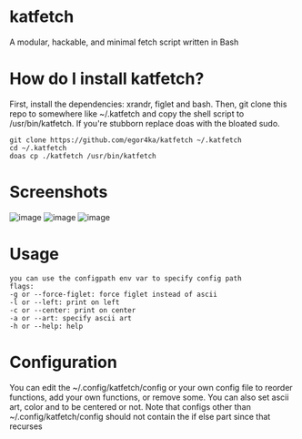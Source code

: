 # katfetch
A modular, hackable, and minimal fetch script written in Bash

# How do I install katfetch?
First, install the dependencies: xrandr, figlet and bash.
Then, git clone this repo to somewhere like ~/.katfetch and copy the shell script to /usr/bin/katfetch.
If you're stubborn replace doas with the bloated sudo.
```
git clone https://github.com/egor4ka/katfetch ~/.katfetch
cd ~/.katfetch
doas cp ./katfetch /usr/bin/katfetch
```

# Screenshots
![image](https://user-images.githubusercontent.com/50289495/154300990-7a76ab6d-d213-468c-98a5-00ce7a3e961f.png)
![image](https://user-images.githubusercontent.com/50289495/154301058-5f3a99ab-bb0a-4e10-9530-f6adef1741e0.png)
![image](https://user-images.githubusercontent.com/50289495/154301093-7e098a79-d956-4e0f-abc5-7e1658a8b71e.png)

# Usage
```
you can use the configpath env var to specify config path
flags:
-g or --force-figlet: force figlet instead of ascii
-l or --left: print on left
-c or --center: print on center
-a or --art: specify ascii art
-h or --help: help
```

# Configuration
You can edit the ~/.config/katfetch/config or your own config file to reorder functions, add your own functions, or remove some.
You can also set ascii art, color and to be centered or not.
Note that configs other than ~/.config/katfetch/config should not contain the if else part since that recurses
